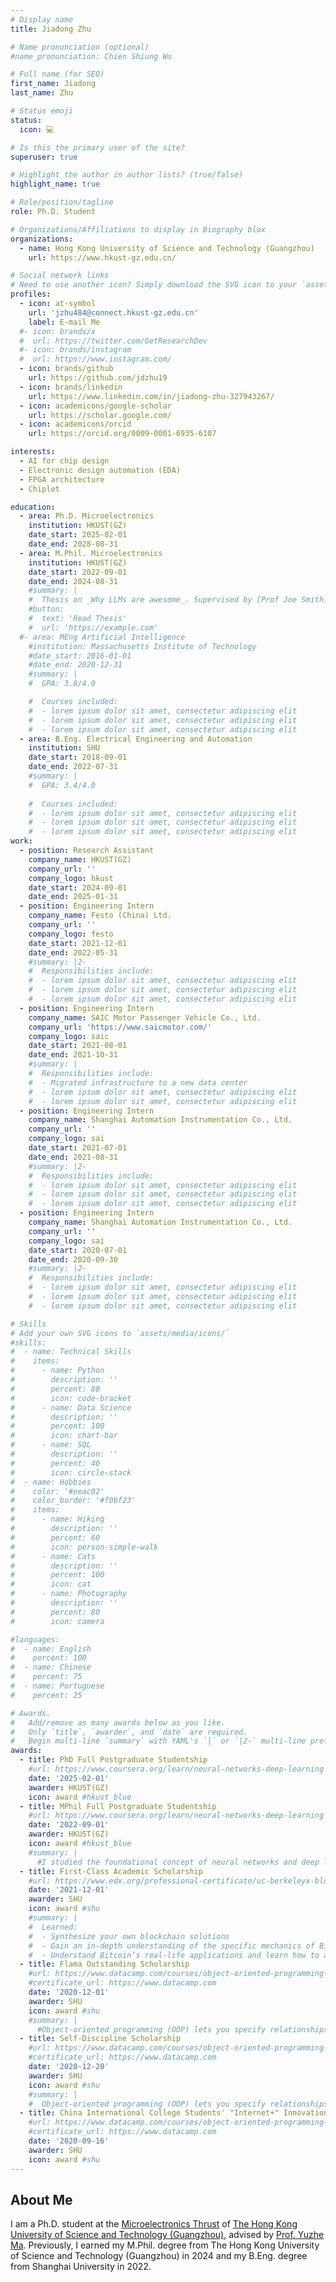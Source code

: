 ```yaml
---
# Display name
title: Jiadong Zhu

# Name pronunciation (optional)
#name_pronunciation: Chien Shiung Wu

# Full name (for SEO)
first_name: Jiadong
last_name: Zhu

# Status emoji
status:
  icon: 💻

# Is this the primary user of the site?
superuser: true

# Highlight the author in author lists? (true/false)
highlight_name: true

# Role/position/tagline
role: Ph.D. Student

# Organizations/Affiliations to display in Biography blox
organizations:
  - name: Hong Kong University of Science and Technology (Guangzhou)
    url: https://www.hkust-gz.edu.cn/

# Social network links
# Need to use another icon? Simply download the SVG icon to your `assets/media/icons/` folder.
profiles:
  - icon: at-symbol
    url: 'jzhu484@connect.hkust-gz.edu.cn'
    label: E-mail Me
  #- icon: brands/x
  #  url: https://twitter.com/GetResearchDev
  #- icon: brands/instagram
  #  url: https://www.instagram.com/
  - icon: brands/github
    url: https://github.com/jdzhu19
  - icon: brands/linkedin
    url: https://www.linkedin.com/in/jiadong-zhu-327943267/
  - icon: academicons/google-scholar
    url: https://scholar.google.com/
  - icon: academicons/orcid
    url: https://orcid.org/0009-0001-6935-6107

interests:
  - AI for chip design
  - Electronic design automation (EDA)
  - FPGA architecture
  - Chiplet

education:
  - area: Ph.D. Microelectronics
    institution: HKUST(GZ)
    date_start: 2025-02-01
    date_end: 2028-08-31
  - area: M.Phil. Microelectronics
    institution: HKUST(GZ)
    date_start: 2022-09-01
    date_end: 2024-08-31
    #summary: |
    #  Thesis on _Why LLMs are awesome_. Supervised by [Prof Joe Smith](https://example.com). Presented papers at 5 IEEE conferences with the contributions being published in 2 Springer journals.
    #button:
    #  text: 'Read Thesis'
    #  url: 'https://example.com'
  #- area: MEng Artificial Intelligence
    #institution: Massachusetts Institute of Technology
    #date_start: 2016-01-01
    #date_end: 2020-12-31
    #summary: |
    #  GPA: 3.8/4.0

    #  Courses included:
    #  - lorem ipsum dolor sit amet, consectetur adipiscing elit
    #  - lorem ipsum dolor sit amet, consectetur adipiscing elit
    #  - lorem ipsum dolor sit amet, consectetur adipiscing elit
  - area: B.Eng. Electrical Engineering and Automation
    institution: SHU
    date_start: 2018-09-01
    date_end: 2022-07-31
    #summary: |
    #  GPA: 3.4/4.0
      
    #  Courses included:
    #  - lorem ipsum dolor sit amet, consectetur adipiscing elit
    #  - lorem ipsum dolor sit amet, consectetur adipiscing elit
    #  - lorem ipsum dolor sit amet, consectetur adipiscing elit
work:
  - position: Research Assistant
    company_name: HKUST(GZ)
    company_url: ''
    company_logo: hkust
    date_start: 2024-09-01
    date_end: 2025-01-31
  - position: Engineering Intern
    company_name: Festo (China) Ltd.
    company_url: ''
    company_logo: festo
    date_start: 2021-12-01
    date_end: 2022-05-31
    #summary: |2-
    #  Responsibilities include:
    #  - lorem ipsum dolor sit amet, consectetur adipiscing elit
    #  - lorem ipsum dolor sit amet, consectetur adipiscing elit
    #  - lorem ipsum dolor sit amet, consectetur adipiscing elit
  - position: Engineering Intern
    company_name: SAIC Motor Passenger Vehicle Co., Ltd.
    company_url: 'https://www.saicmotor.com/'
    company_logo: saic
    date_start: 2021-08-01
    date_end: 2021-10-31
    #summary: |
    #  Responsibilities include:
    #  - Migrated infrastructure to a new data center
    #  - lorem ipsum dolor sit amet, consectetur adipiscing elit
    #  - lorem ipsum dolor sit amet, consectetur adipiscing elit
  - position: Engineering Intern
    company_name: Shanghai Automation Instrumentation Co., Ltd.
    company_url: ''
    company_logo: sai
    date_start: 2021-07-01
    date_end: 2021-08-31
    #summary: |2-
    #  Responsibilities include:
    #  - lorem ipsum dolor sit amet, consectetur adipiscing elit
    #  - lorem ipsum dolor sit amet, consectetur adipiscing elit
    #  - lorem ipsum dolor sit amet, consectetur adipiscing elit
  - position: Engineering Intern
    company_name: Shanghai Automation Instrumentation Co., Ltd.
    company_url: ''
    company_logo: sai
    date_start: 2020-07-01
    date_end: 2020-09-30
    #summary: |2-
    #  Responsibilities include:
    #  - lorem ipsum dolor sit amet, consectetur adipiscing elit
    #  - lorem ipsum dolor sit amet, consectetur adipiscing elit
    #  - lorem ipsum dolor sit amet, consectetur adipiscing elit

# Skills
# Add your own SVG icons to `assets/media/icons/`
#skills:
#  - name: Technical Skills
#    items:
#      - name: Python
#        description: ''
#        percent: 80
#        icon: code-bracket
#      - name: Data Science
#        description: ''
#        percent: 100
#        icon: chart-bar
#      - name: SQL
#        description: ''
#        percent: 40
#        icon: circle-stack
#  - name: Hobbies
#    color: '#eeac02'
#    color_border: '#f0bf23'
#    items:
#      - name: Hiking
#        description: ''
#        percent: 60
#        icon: person-simple-walk
#      - name: Cats
#        description: ''
#        percent: 100
#        icon: cat
#      - name: Photography
#        description: ''
#        percent: 80
#        icon: camera

#languages:
#  - name: English
#    percent: 100
#  - name: Chinese
#    percent: 75
#  - name: Portuguese
#    percent: 25

# Awards.
#   Add/remove as many awards below as you like.
#   Only `title`, `awarder`, and `date` are required.
#   Begin multi-line `summary` with YAML's `|` or `|2-` multi-line prefix and indent 2 spaces below.
awards:
  - title: PhD Full Postgraduate Studentship
    #url: https://www.coursera.org/learn/neural-networks-deep-learning
    date: '2025-02-01'
    awarder: HKUST(GZ)
    icon: award #hkust_blue
  - title: MPhil Full Postgraduate Studentship
    #url: https://www.coursera.org/learn/neural-networks-deep-learning
    date: '2022-09-01'
    awarder: HKUST(GZ)
    icon: award #hkust_blue
    #summary: |
      #I studied the foundational concept of neural networks and deep learning. By the end, I was familiar with the significant technological trends driving the rise of deep learning; build, train, and apply fully connected deep neural networks; implement efficient (vectorized) neural networks; identify key parameters in a neural network’s architecture; and apply deep learning to your own applications.
  - title: First-Class Academic Scholarship
    #url: https://www.edx.org/professional-certificate/uc-berkeleyx-blockchain-fundamentals
    date: '2021-12-01'
    awarder: SHU
    icon: award #shu
    #summary: |
    #  Learned:
    #  - Synthesize your own blockchain solutions
    #  - Gain an in-depth understanding of the specific mechanics of Bitcoin
    #  - Understand Bitcoin’s real-life applications and learn how to attack and destroy Bitcoin, Ethereum, smart contracts and Dapps, and alternatives to Bitcoin’s Proof-of-Work consensus algorithm
  - title: Flama Outstanding Scholarship
    #url: https://www.datacamp.com/courses/object-oriented-programming-with-s3-and-r6-in-r
    #certificate_url: https://www.datacamp.com
    date: '2020-12-01'
    awarder: SHU
    icon: award #shu
    #summary: |
      #Object-oriented programming (OOP) lets you specify relationships between functions and the objects that they can act on, helping you manage complexity in your code. This is an intermediate level course, providing an introduction to OOP, using the S3 and R6 systems. S3 is a great day-to-day R programming tool that simplifies some of the functions that you write. R6 is especially useful for industry-specific analyses, working with web APIs, and building GUIs.
  - title: Self-Discipline Scholarship
    #url: https://www.datacamp.com/courses/object-oriented-programming-with-s3-and-r6-in-r
    #certificate_url: https://www.datacamp.com
    date: '2020-12-20'
    awarder: SHU
    icon: award #shu
    #summary: |
    #  Object-oriented programming (OOP) lets you specify relationships between functions and the objects that they can act on, helping you manage complexity in your code. This is an intermediate level course, providing an introduction to OOP, using the S3 and R6 systems. S3 is a great day-to-day R programming tool that simplifies some of the functions that you write. R6 is especially useful for industry-specific analyses, working with web APIs, and building GUIs.
  - title: China International College Students' "Internet+" Innovation and Entrepreneurship Competition Second Prize
    #url: https://www.datacamp.com/courses/object-oriented-programming-with-s3-and-r6-in-r
    #certificate_url: https://www.datacamp.com
    date: '2020-09-16'
    awarder: SHU
    icon: award #shu
---
```


## About Me

I am a Ph.D. student at the [Microelectronics Thrust](https://funh.hkust-gz.edu.cn/academics/microelectronics/about-the-thrust/) of [The Hong Kong University of Science and Technology (Guangzhou)](https://www.hkust-gz.edu.cn/), advised by [Prof. Yuzhe Ma](https://www.yuzhe-ma.com/). Previously, I earned my M.Phil. degree from The Hong Kong University of Science and Technology (Guangzhou) in 2024 and my B.Eng. degree from Shanghai University in 2022.
